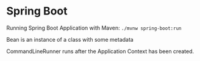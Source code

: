 # Spring Boot

Running Spring Boot Application with Maven:
`./mvnw spring-boot:run`

Bean is an instance of a class with some metadata

CommandLineRunner runs after the Application Context has been created.
